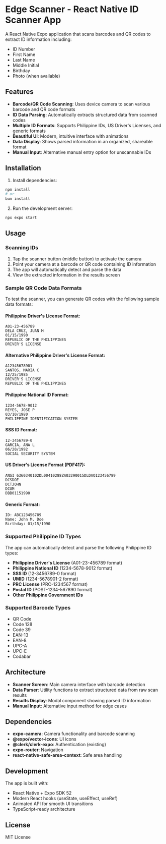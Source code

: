 # Edge Scanner - React Native ID Scanner App

A React Native Expo application that scans barcodes and QR codes to extract ID information including:
- ID Number
- First Name  
- Last Name
- Middle Initial
- Birthday
- Photo (when available)

## Features

- **Barcode/QR Code Scanning**: Uses device camera to scan various barcode and QR code formats
- **ID Data Parsing**: Automatically extracts structured data from scanned codes
- **Multiple ID Formats**: Supports Philippine IDs, US Driver's Licenses, and generic formats
- **Beautiful UI**: Modern, intuitive interface with animations
- **Data Display**: Shows parsed information in an organized, shareable format
- **Manual Input**: Alternative manual entry option for unscannable IDs

## Installation

1. Install dependencies:
```bash
npm install
# or
bun install
```

2. Run the development server:
```bash
npx expo start
```

## Usage

### Scanning IDs

1. Tap the scanner button (middle button) to activate the camera
2. Point your camera at a barcode or QR code containing ID information
3. The app will automatically detect and parse the data
4. View the extracted information in the results screen

### Sample QR Code Data Formats

To test the scanner, you can generate QR codes with the following sample data formats:

#### Philippine Driver's License Format:
```
A01-23-456789
DELA CRUZ, JUAN M
01/15/1990
REPUBLIC OF THE PHILIPPINES
DRIVER'S LICENSE
```

#### Alternative Philippine Driver's License Format:
```
A12345678901
SANTOS, MARIA C
12/25/1985
DRIVER'S LICENSE
REPUBLIC OF THE PHILIPPINES
```

#### Philippine National ID Format:
```
1234-5678-9012
REYES, JOSE P
03/10/1980
PHILIPPINE IDENTIFICATION SYSTEM
```

#### SSS ID Format:
```
12-3456789-0
GARCIA, ANA L
06/20/1992
SOCIAL SECURITY SYSTEM
```

#### US Driver's License Format (PDF417):
```
ANSI 6360340102DL00410288ZA03290015DLDAQ123456789
DCSDOE
DCTJOHN
DCUM
DBB01151990
```

#### Generic Format:
```
ID: ABC123456789
Name: John M. Doe
Birthday: 01/15/1990
```

### Supported Philippine ID Types

The app can automatically detect and parse the following Philippine ID types:

- **Philippine Driver's License** (A01-23-456789 format)
- **Philippine National ID** (1234-5678-9012 format)
- **SSS ID** (12-3456789-0 format)
- **UMID** (1234-5678901-2 format)
- **PRC License** (PRC-1234567 format)
- **Postal ID** (POST-1234-567890 format)
- **Other Philippine Government IDs**

### Supported Barcode Types

- QR Code
- Code 128
- Code 39  
- EAN-13
- EAN-8
- UPC-A
- UPC-E
- Codabar

## Architecture

- **Scanner Screen**: Main camera interface with barcode detection
- **Data Parser**: Utility functions to extract structured data from raw scan results
- **Results Display**: Modal component showing parsed ID information
- **Manual Input**: Alternative input method for edge cases

## Dependencies

- **expo-camera**: Camera functionality and barcode scanning
- **@expo/vector-icons**: UI icons
- **@clerk/clerk-expo**: Authentication (existing)
- **expo-router**: Navigation
- **react-native-safe-area-context**: Safe area handling

## Development

The app is built with:
- React Native + Expo SDK 52
- Modern React hooks (useState, useEffect, useRef)
- Animated API for smooth UI transitions
- TypeScript-ready architecture

## License

MIT License
